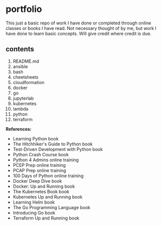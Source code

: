 # portfolio

This just a basic repo of work I have done or completed through online classes or books I have read. 
Not necessary thought of by me, but work I have done to learn basic concepts. Will give credit where credit is due.

## contents
1. README.md
1. ansible
1. bash
1. cheetsheets
1. cloudformation
1. docker
1. go
1. jupyterlab
1. kubernetes
1. lambda
1. python
1. terraform

**References:**
- Learning Python book
- The Hitchhiker's Guide to Python book
- Test-Driven Development with Python book
- Python Crash Course book
- Python 4 Admins online training 
- PCEP Prep online training
- PCAP Prep online training
- 100 Days of Python online training
- Docker Deep Dive book 
- Docker: Up and Running book
- The Kubernetes Book book
- Kubernetes Up and Running book
- Learning Helm book
- The Go Programming Language book
- Introducing Go book 
- Terraform Up and Running book


